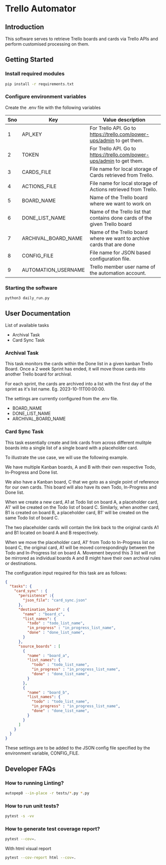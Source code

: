 # Trello Automator


## Introduction

This software serves to retrieve Trello boards and cards via Trello APIs and perform customised processing on them.

## Getting Started

### Install required modules

```bash
pip install -r requirements.txt
```

### Configure environment variables

Create the .env file with the following variables

|Sno|Key|Value description|
|---|---|---|
|1|API_KEY|For Trello API. Go to https://trello.com/power-ups/admin to get them.|
|2|TOKEN|For Trello API. Go to https://trello.com/power-ups/admin to get them.|
|3|CARDS_FILE|File name for local storage of Cards retrieved from Trello.|
|4|ACTIONS_FILE|File name for local storage of Actions retrieved from Trello.|
|5|BOARD_NAME|Name of the Trello board where we want to work on|
|6|DONE_LIST_NAME|Name of the Trello list that contains done cards of the given Trello board|
|7|ARCHIVAL_BOARD_NAME|Name of the Trello board where we want to archive cards that are done|
|8|CONFIG_FILE|File name for JSON based configuration file.|
|9|AUTOMATION_USERNAME|Trello member user name of the automation account.|


### Starting the software

```
python3 daily_run.py
```

## User Documentation

List of available tasks
- Archival Task
- Card Sync Task

### Archival Task

This task monitors the cards within the Done list in a given kanban Trello Board.
Once a 2 week Sprint has ended, it will move those cards into another Trello board for archival.

For each sprint, the cards are archived into a list with the first day of the sprint as it's list name. Eg. 2023-10-11T00:00:00.

The settings are currently configured from the .env file.

 - BOARD_NAME
 - DONE_LIST_NAME
 - ARCHIVAL_BOARD_NAME

### Card Sync Task

This task essentially create and link cards from across different mulitple boards into a single list of a single board with a placeholder card.

To illustrate the use case, we will use the following example.

We have multiple Kanban boards, A and B with their own respective Todo, In-Progress and Done list.

We also have a Kanban board, C that we goto as a single point of reference for our own cards. This board will also have its own Todo, In-Progress and Done list.

When we create a new card, A1 at Todo list on board A, a placeholder card, A1' will be created on the Todo list of board C.
Similarly, when another card, B1 is created on board B, a placeholder card, B1' will be created on the same Todo list of board C.

The two placeholder cards will contain the link back to the original cards A1 and B1 located on board A and B respectively.

When we move the placeholder card, A1' from Todo to In-Progress list on board C, the original card, A1 will be moved correspondingly between the Todo and In-Progress list on board A. Movement beyond this 3 list will not be mirrored as individual boards A and B might have their own archival rules or destinations.

The configuration input required for this task are as follows:

```JSON
{
  "tasks": {
    "card_sync" : {
      "persistence" :{
        "json_file": "card_sync.json"
      },
      "destination_board" : {
        "name" : "board_c",
        "list_names": {
          "todo" : "todo_list_name",
          "in_progress" : "in_progress_list_name",
          "done" : "done_list_name",
        }
      },
      "source_boards" : [
        {
          "name" : "board_a",
          "list_names": {
            "todo" : "todo_list_name",
            "in_progress" : "in_progress_list_name",
            "done" : "done_list_name",
          }
        },
        {
          "name" : "board_b",
          "list_names": {
            "todo" : "todo_list_name",
            "in_progress" : "in_progress_list_name",
            "done" : "done_list_name",
          }
        }
      ]
    }
  }
}
```

These settings are to be added to the JSON config file specified by the environment variable, CONFIG_FILE.

## Developer FAQs

### How to running Linting?

```bash
autopep8 --in-place -r tests/*.py *.py
```

### How to run unit tests?

```bash
pytest -s -vv
```

### How to generate test coverage report?

```bash
pytest --cov=.
```

With html visual report

```bash
pytest --cov-report html --cov=.
```